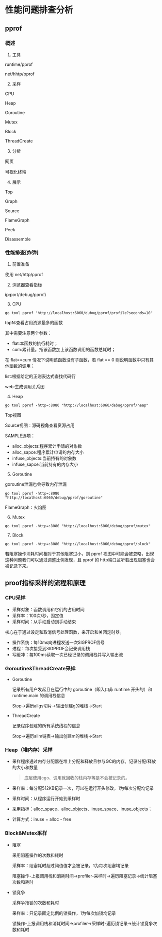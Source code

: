 # 性能问题排查分析

## pprof

### 概述

1. 工具

runtime/pprof

net/hhtp/pprof

2. 采样

CPU

Heap

Goroutine

Mutex

Block

ThreadCreate

3. 分析

网页

可视化终端

4. 展示

Top

Graph

Source

FlameGraph

Peek

Disassemble

### 性能排查[炸弹]

1. 前置准备

使用 net/http/pprof

2. 浏览器查看指标

ip:port/debug/pprof/

3. CPU

`go tool pprof "http://localhost:6060/dubug/pprof/profile?seconds=10"`

topN:查看占用资源最多的函数

其中需要注意两个参数：

- flat:本函数的执行耗时；
- cum:累计量。指该函数加上该函数调用的函数总耗时；

在 flat==cum 情况下说明该函数没有子函数，若 flat == 0 则说明函数中只有其他函数的调用；

list:根据给定的正则表达式查找代码行

web:生成调用关系图

4. Heap

`go tool pprof -http=:8080 "http://localhost:6060/debug/pprof/heap"`

Top视图

Source视图：源码视角查看资源占用

SAMPLE选项：

- alloc_objects:程序累计申请的对象数
- alloc_sapce:程序累计申请的内存大小
- infuse_objects:当前持有的对象数
- infuse_sapce:当前持有的内存大小

5. Goroutine

goroutine泄漏也会导致内存泄漏

`go tool pprof -http=:8080 "http://localhost:6060/debug/pprof/goroutine"`

FlameGraph：火焰图

6. Mutex

`go tool pprof -http=:8080 "http://localhost:6060/debug/pprof/mutex"`

7. Block

`go tool pprof -http=:8080 "http://localhost:6060/debug/pprof/block"`

若阻塞操作消耗时间相对于其他阻塞过小，则 pprof 视图中可能会被忽略，出现这种问题我们可以通过调整比例发现，且 pprof 的 http端口监听若出现阻塞也会被记录下来。

## proof指标采样的流程和原理

### CPU采样

- 采样对象：函数调用和它们的占用时间
- 采样率：100次/秒，固定值
- 采样时间：从手动启动到手动结束

核心在于通过设定和取消信号处理函数，来开启和关闭定时器。

- 操作系统：每10ms向进程发送一次SIGPROF信号
- 进程：每次接受到SIGPROF会记录调用栈
- 写缓冲：每100ms读取一次已经记录的调用栈并写入输出流

### Goroutine&ThreadCreate采样

- Goroutine

  记录所有用户发起且在运行中的 goroutine（即入口非 runtime 开头的）和 runtime.main 的调用栈信息

  Stop->遍历allgs切片->输出创建g的堆栈->Start

- ThreadCreate

  记录程序创建的所有系统线程的信息

  Stop->遍历allm链表->输出创建m的堆栈->Start

### Heap（堆内存）采样

- 采样程序通过内存分配器在堆上分配和释放且参与GC的内存，记录分配/释放的大小和数量

  > 底层使用cgo、调用就回收的栈内存等是不会被记录的。

- 采样率：每分配512KB记录一次，可以在运行开头修改，1为每次分配均记录

- 采样时间：从程序运行开始到采样时

- 采用指标：alloc_space、alloc_objects、inuse_space、inuse_objects；

- 计算方式：inuse = alloc - free

### Block&Mutex采样

- 阻塞

  采用阻塞操作的次数和耗时

  采样率：阻塞耗时超过阈值值才会被记录，1为每次阻塞均记录

  阻塞操作-上报调用栈和消耗时间->profiler-采样时->遍历阻塞记录->统计阻塞次数和耗时

- 锁竞争

  采样争抢锁的次数和耗时

  采样率：只记录固定比例的锁操作，1为每次加锁均记录

  锁操作-上报调用栈和消耗时间->profiler->采样时-遍历锁记录->统计锁竞争次数和耗时


